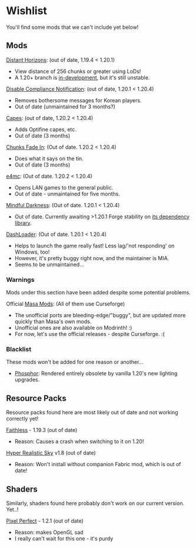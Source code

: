 # Wishlist

You'll find some mods that we can't include yet below!

## Mods

[Distant Horizons](https://modrinth.com/mod/distanthorizons): (out of date, 1.19.4 < 1.20.1)

- View distance of 256 chunks or greater using LoDs!
- A 1.20+ branch is [in-development](https://gitlab.com/jeseibel/minecraft-lod-mod), but it's still unstable.

[Disable Compliance Notification](https://modrinth.com/mod/disable-compliance-notification): (out of date, 1.20.1 < 1.20.4)

- Removes bothersome messages for Korean players.
- Out of date (unmaintained for 3 months?)

[Capes](https://modrinth.com/mod/capes): (out of date, 1.20.2 < 1.20.4)

- Adds Optifine capes, etc.
- Out of date (3 months)

[Chunks Fade In](https://modrinth.com/mod/chunks-fade-in): (Out of date. 1.20.2 < 1.20.4)

- Does what it says on the tin.
- Out of date (3 months)

[e4mc](https://modrinth.com/mod/e4mc): (Out of date. 1.20.2 < 1.20.4)

- Opens LAN games to the general public.
- Out of date - unmaintained for five months.

[Mindful Darkness](https://modrinth.com/mod/mindful-darkness/versions): (Out of date. 1.20.1 < 1.20.4)

- Out of date. Currently awaiting >1.20.1 Forge stability on [its dependency library](https://modrinth.com/mod/puzzles-lib).

[DashLoader](https://modrinth.com/mod/dashloader): (Out of date. 1.20.1 < 1.20.4)

- Helps to launch the game really fast! Less lag/'not responding' on Windows, too!
- However, it's pretty buggy right now, and the maintainer is MIA.
- Seems to be unmaintained...

### Warnings

Mods under this section have been added despite some potential problems.  

Official [Masa Mods](https://modrinth.com/modpack/kosmolot-unofficial-masa-mods/version/1.20+ksm.3): (All of them use Curseforge)

- The unofficial ports are bleeding-edge/"buggy", but are updated more quickly than Masa's own mods.
- Unofficial ones are also available on Modrinth! :)
- For now, let's use the official releases - despite Curseforge. :(

### Blacklist

These mods won't be added for one reason or another...

- [Phosphor](https://modrinth.com/mod/phosphor): Rendered entirely obsolete by vanilla 1.20's new lighting upgrades.

## Resource Packs

Resource packs found here are most likely out of date and not working correctly yet!

[Faithless](https://modrinth.com/resourcepack/faithless/gallery) - 1.19.3 (out of date)

- Reason: Causes a crash when switching to it on 1.20!

[Hyper Realistic Sky](https://modrinth.com/resourcepack/hyper-realistic-sky) v1.8 (out of date)

- Reason: Won't install without companion Fabric mod, which is out of date!

## Shaders

Similarly, shaders found here probably don't work on our current version. Yet..!

[Pixel Perfect](https://modrinth.com/shader/pixel-perfect/gallery) - 1.2.1 (out of date)

- Reason: makes OpenGL sad
- I really can't wait for this one - it's purdy

